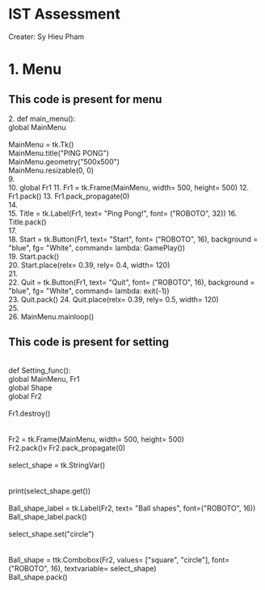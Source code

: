 <h1>
  IST Assessment
</h1>

<p>Creater: Sy Hieu Pham</p>


<h1>1. Menu</h1>
<h2>This code is present for menu</h2>
<section>
<p>2.	def main_menu():<br>
global MainMenu<br>
<br>
	    MainMenu = tk.Tk()<br>
	    MainMenu.title("PING PONG")<br>
      MainMenu.geometry("500x500")<br>
	    MainMenu.resizable(0, 0)<br>
9.	<br>
10.	    global Fr1
11.	    Fr1 = tk.Frame(MainMenu, width= 500, height= 500)
12.	    Fr1.pack()
13.	    Fr1.pack_propagate(0)<br>
14.	<br>
15.	    Title = tk.Label(Fr1, text= "Ping Pong!", font= ("ROBOTO", 32))
16.	    Title.pack()<br>
17.	<br>
18.	    Start = tk.Button(Fr1, text= "Start", font= ("ROBOTO", 16), background = "blue", fg= "White", command= lambda: GamePlay())<br>
19.	    Start.pack()<br>
20.	    Start.place(relx= 0.39, rely= 0.4, width= 120)<br>
21.	<br>
22.	    Quit = tk.Button(Fr1, text= "Quit", font= ("ROBOTO", 16), background = "blue", fg= "White", command= lambda: exit(-1))<br>
23.	    Quit.pack()
24.	    Quit.place(relx= 0.39, rely= 0.5, width= 120)<br>
25.	<br>
26.	    MainMenu.mainloop()<br>
</p>
</section>

<section>
<h2>This code is present for setting</h2>
  <p>
<br>
    def Setting_func():<br>
    global MainMenu, Fr1<br>
    global Shape<br>
    global Fr2<br>
<br>
    Fr1.destroy()<br>
<br>    
<br>    
    Fr2 = tk.Frame(MainMenu, width= 500, height= 500)<br>
    Fr2.pack()v
    Fr2.pack_propagate(0)<br>
<br>  
    select_shape = tk.StringVar()<br>
<br>
<br>
    print(select_shape.get())<br>
<br>
    Ball_shape_label = tk.Label(Fr2, text= "Ball shapes", font=("ROBOTO", 16))<br>
    Ball_shape_label.pack()<br>
<br>
    select_shape.set("circle")<br>
 <br>   
<br>
    Ball_shape = ttk.Combobox(Fr2, values= ["square", "circle"], font= ("ROBOTO", 16), textvariable= select_shape)<br>
    Ball_shape.pack()<br>
  </p>
</section>
